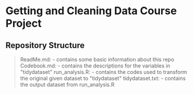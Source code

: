 # Getting and Cleaning Data Course Project
## Repository Structure
> ReadMe.md: - contains some basic information about this repo
> Codebook.md: - contains the descriptions for the variables in "tidydataset"
> run_analysis.R: - contains the codes used to transform the original given dataset to "tidydataset"
> tidydataset.txt: - contains the output dataset from run_analysis.R